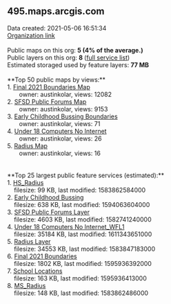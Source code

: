 <h2>495.maps.arcgis.com</h2> Data created: 2021-05-06 16:51:34 <br /><a target='new' href='https://495.maps.arcgis.com'>Organization link</a><br /><br />Public maps on this org: <b>5 (4% of the average.)</b><br />Public layers on this org: <b>8 </b>(<a target='new' href='https://services.arcgis.com/iW5RoWgannlp3dXd/ArcGIS/rest/services'>full service list</a>)<br />Estimated storaged used by feature layers: <b>77 MB</b><br /><br />**Top 50 public maps by views:**<br />  1. <a target='new' href='https://www.arcgis.com/home/item.html?id=0a12e8f464984e15998f68fc7f8512f5'>Final 2021 Boundaries Map</a> <br />  &nbsp;&nbsp;&nbsp;&nbsp; &nbsp;&nbsp;owner: austinkolar, views: 12082<br />  2. <a target='new' href='https://www.arcgis.com/home/item.html?id=822da9b331564462bc923a5f3c92748a'>SFSD Public Forums Map</a> <br />  &nbsp;&nbsp;&nbsp;&nbsp; &nbsp;&nbsp;owner: austinkolar, views: 9153<br />  3. <a target='new' href='https://www.arcgis.com/home/item.html?id=6ea8cbe4fbef453090d31c3033e8f26f'>Early Childhood Bussing Boundaries</a> <br />  &nbsp;&nbsp;&nbsp;&nbsp; &nbsp;&nbsp;owner: austinkolar, views: 71<br />  4. <a target='new' href='https://www.arcgis.com/home/item.html?id=cfe0158627b74223b85d23698d2d5a31'>Under 18 Computers No Internet</a> <br />  &nbsp;&nbsp;&nbsp;&nbsp; &nbsp;&nbsp;owner: austinkolar, views: 26<br />  5. <a target='new' href='https://www.arcgis.com/home/item.html?id=a35cea8a964246a49ee125fb63060814'>Radius Map</a> <br />  &nbsp;&nbsp;&nbsp;&nbsp; &nbsp;&nbsp;owner: austinkolar, views: 16<br /><br /><br />**Top 25 largest public feature services (estimated):**<br /> 1. <a target='new' href='https://www.arcgis.com/home/item.html?id=ad61c445913a435184fa8a3b9593fc2f'>HS_Radius</a><br /> &nbsp;&nbsp;&nbsp;&nbsp;filesize: 99 KB, last modified: 1583862584000<br /> 2. <a target='new' href='https://www.arcgis.com/home/item.html?id=0364c61e3ac442c68ddebfcb5684fcdb'>Early Childhood Bussing</a><br /> &nbsp;&nbsp;&nbsp;&nbsp;filesize: 638 KB, last modified: 1594063604000<br /> 3. <a target='new' href='https://www.arcgis.com/home/item.html?id=da41ef1b8eed4eaaa6d1efa2b4bb185a'>SFSD Public Forums Layer</a><br /> &nbsp;&nbsp;&nbsp;&nbsp;filesize: 4603 KB, last modified: 1582741240000<br /> 4. <a target='new' href='https://www.arcgis.com/home/item.html?id=81798596d3a6458383ee3a53723a620e'>Under 18 Computers No Internet_WFL1</a><br /> &nbsp;&nbsp;&nbsp;&nbsp;filesize: 35184 KB, last modified: 1611343651000<br /> 5. <a target='new' href='https://www.arcgis.com/home/item.html?id=3aa4622709e64a7ba384dcf6d4182fc6'>Radius Layer</a><br /> &nbsp;&nbsp;&nbsp;&nbsp;filesize: 34553 KB, last modified: 1583847183000<br /> 6. <a target='new' href='https://www.arcgis.com/home/item.html?id=0919a2f433c8475485268d1d1fbca40b'>Final 2021 Boundaries</a><br /> &nbsp;&nbsp;&nbsp;&nbsp;filesize: 1802 KB, last modified: 1595936392000<br /> 7. <a target='new' href='https://www.arcgis.com/home/item.html?id=267fbaa1ccf74f67826e7d6b0550b3dc'>School Locations</a><br /> &nbsp;&nbsp;&nbsp;&nbsp;filesize: 163 KB, last modified: 1595936413000<br /> 8. <a target='new' href='https://www.arcgis.com/home/item.html?id=c41c1d1098444ce1a2b33417713da26d'>MS_Radius</a><br /> &nbsp;&nbsp;&nbsp;&nbsp;filesize: 148 KB, last modified: 1583862486000<br />